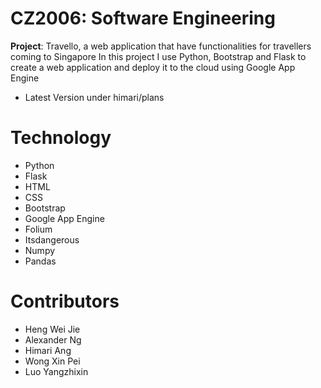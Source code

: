 # CZ2006: Software Engineering
__Project__: Travello, a web application that have functionalities for travellers coming to Singapore
In this project I use Python, Bootstrap and Flask to create a web application and deploy it to the cloud using Google App Engine
- Latest Version under himari/plans

# Technology
- Python
- Flask
- HTML
- CSS
- Bootstrap
- Google App Engine
- Folium
- Itsdangerous
- Numpy
- Pandas

# Contributors
- Heng Wei Jie
- Alexander Ng
- Himari Ang
- Wong Xin Pei
- Luo Yangzhixin


